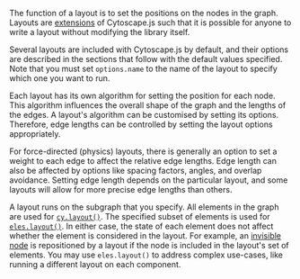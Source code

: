 
The function of a layout is to set the positions on the nodes in the graph.  Layouts are [extensions](#extensions/layouts) of Cytoscape.js such that it is possible for anyone to write a layout without modifying the library itself.

Several layouts are included with Cytoscape.js by default, and their options are described in the sections that follow with the default values specified.  Note that you must set `options.name` to the name of the layout to specify which one you want to run.

Each layout has its own algorithm for setting the position for each node.  This algorithm influences the overall shape of the graph and the lengths of the edges.  A layout's algorithm can be customised by setting its options.  Therefore, edge lengths can be controlled by setting the layout options appropriately.

For force-directed (physics) layouts, there is generally an option to set a weight to each edge to affect the relative edge lengths.  Edge length can also be affected by options like spacing factors, angles, and overlap avoidance.  Setting edge length depends on the particular layout, and some layouts will allow for more precise edge lengths than others.

A layout runs on the subgraph that you specify.  All elements in the graph are used for [`cy.layout()`](#cy.layout).  The specified subset of elements is used for [`eles.layout()`](#eles.layout).  In either case, the state of each element does not affect whether the element is considered in the layout.  For example, an [invisible node](#style/visibility) is repositioned by a layout if the node is included in the layout's set of elements.  You may use `eles.layout()` to address complex use-cases, like running a different layout on each component.
